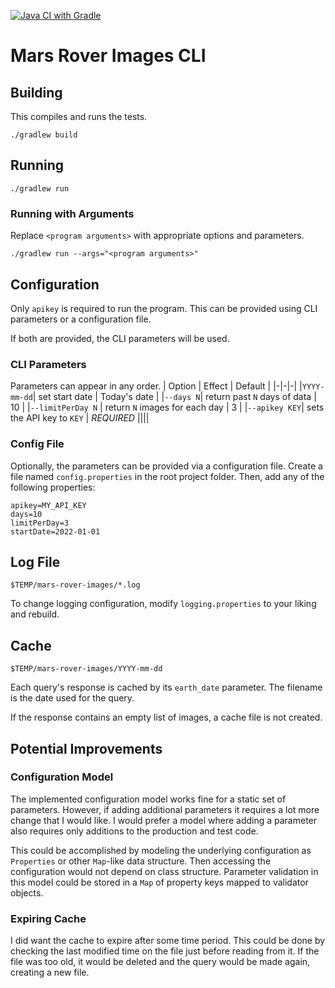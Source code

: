 [![Java CI with Gradle](https://github.com/littleaj/mars-rover-images/actions/workflows/gradle.yml/badge.svg)](https://github.com/littleaj/mars-rover-images/actions/workflows/gradle.yml)

# Mars Rover Images CLI

## Building
This compiles and runs the tests.
```
./gradlew build
```

## Running
```
./gradlew run
```
### Running with Arguments
Replace `<program arguments>` with appropriate options and parameters.
```
./gradlew run --args="<program arguments>"
```

## Configuration
Only `apikey` is required to run the program. This can be provided using CLI parameters or a configuration file. 

If both are provided, the CLI parameters will be used.
### CLI Parameters
Parameters can appear in any order.
| Option | Effect | Default |
|-|-|-|
|`YYYY-mm-dd`| set start date | Today's date |
|`--days N`| return past `N` days of data | 10 |
|`--limitPerDay N` | return `N` images for each day | 3 |
|`--apikey KEY`| sets the API key to `KEY` | _REQUIRED_
||||

### Config File
Optionally, the parameters can be provided via a configuration file. Create a file named `config.properties` in the root project folder. Then, add any of the following properties:
```
apikey=MY_API_KEY
days=10
limitPerDay=3
startDate=2022-01-01
```

## Log File
`$TEMP/mars-rover-images/*.log`

To change logging configuration, modify `logging.properties` to your liking and rebuild.

## Cache
`$TEMP/mars-rover-images/YYYY-mm-dd`

Each query's response is cached by its `earth_date` parameter. The filename is the date used for the query.

If the response contains an empty list of images, a cache file is not created.

## Potential Improvements
### Configuration Model
The implemented configuration model works fine for a static set of parameters. However, if adding additional parameters it requires a lot more change that I would like. I would prefer a model where adding a parameter also requires only additions to the production and test code.

This could be accomplished by modeling the underlying configuration as `Properties` or other `Map`-like data structure. Then accessing the configuration would not depend on class structure. Parameter validation in this model could be stored in a `Map` of property keys mapped to validator objects.

### Expiring Cache
I did want the cache to expire after some time period. This could be done by checking the last modified time on the file just before reading from it. If the file was too old, it would be deleted and the query would be made again, creating a new file.
